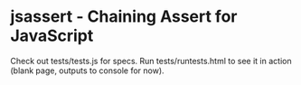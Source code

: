 # jsassert - Chaining Assert for JavaScript

Check out tests/tests.js for specs. Run tests/runtests.html to see it in action (blank page, outputs to console for now). 

